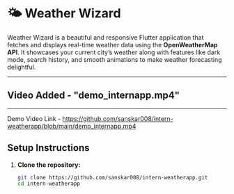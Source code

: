 # 🌤️ Weather Wizard

Weather Wizard is a beautiful and responsive Flutter application that fetches and displays real-time weather data using the **OpenWeatherMap API**. It showcases your current city’s weather along with features like dark mode, search history, and smooth animations to make weather forecasting delightful.

---

## Video Added - "demo_internapp.mp4"
---
Demo Video Link - https://github.com/sanskar008/intern-weatherapp/blob/main/demo_internapp.mp4
## Setup Instructions

1. **Clone the repository:**
   ```bash
   git clone https://github.com/sanskar008/intern-weatherapp.git
   cd intern-weatherapp
   ```
